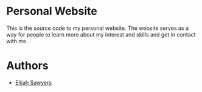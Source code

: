 # Personal Website
This is the source code to my personal website. The website serves as a way for people to learn more about my interest and skills and get in contact with me.

# Authors
* [Elijah Sawyers](https://github.com/elijahsawyers)
